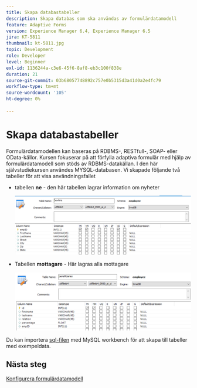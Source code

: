 ```yaml
---
title: Skapa databastabeller
description: Skapa databas som ska användas av formulärdatamodell
feature: Adaptive Forms
version: Experience Manager 6.4, Experience Manager 6.5
jira: KT-5811
thumbnail: kt-5811.jpg
topic: Development
role: Developer
level: Beginner
exl-id: 1136244a-c3e6-45f6-8af8-eb3c100f838e
duration: 21
source-git-commit: 03b68057748892c757e0b5315d3a41d0a2e4fc79
workflow-type: tm+mt
source-wordcount: '105'
ht-degree: 0%

---
```


# Skapa databastabeller

Formulärdatamodellen kan baseras på RDBMS-, RESTfull-, SOAP- eller OData-källor. Kursen fokuserar på att förfylla adaptiva formulär med hjälp av formulärdatamodell som stöds av RDBMS-datakällan. I den här självstudiekursen användes MYSQL-databasen. Vi skapade följande två tabeller för att visa användningsfallet

* tabellen **ne** - den här tabellen lagrar information om nyheter

  ![Nwire](assets/newhire-table.png)


* Tabellen **mottagare** - Här lagras alla mottagare

  ![mottagare](assets/beneficiaries-table.png)

Du kan importera [sql-filen](assets/db-schema.sql) med MySQL workbench för att skapa till tabeller med exempeldata.

## Nästa steg

[Konfigurera formulärdatamodell](./configuring-form-data-model.md)
